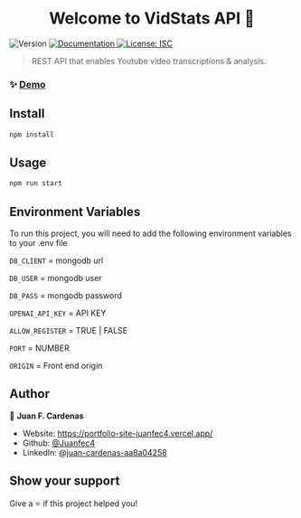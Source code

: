 <h1 align="center">Welcome to VidStats API 👋</h1>
<p>
  <img alt="Version" src="https://img.shields.io/badge/version-1.0.1-blue.svg?cacheSeconds=2592000" />
  <a href="https://github.com/Juanfec4/vid-stats-api" target="_blank">
    <img alt="Documentation" src="https://img.shields.io/badge/documentation-yes-brightgreen.svg" />
  </a>
  <a href="#" target="_blank">
    <img alt="License: ISC" src="https://img.shields.io/badge/License-ISC-yellow.svg" />
  </a>
</p>

> REST API that enables Youtube video transcriptions & analysis.

### ✨ [Demo](https://vid-stats-api.onrender.com)

## Install

```sh
npm install
```

## Usage

```sh
npm run start
```

## Environment Variables

To run this project, you will need to add the following environment variables to your .env file

`DB_CLIENT` = mongodb url

`DB_USER` = mongodb user

`DB_PASS` = mongodb password

`OPENAI_API_KEY` = API KEY

`ALLOW_REGISTER` = TRUE | FALSE

`PORT` = NUMBER

`ORIGIN` = Front end origin

## Author

👤 **Juan F. Cardenas**

- Website: https://portfolio-site-juanfec4.vercel.app/
- Github: [@Juanfec4](https://github.com/Juanfec4)
- LinkedIn: [@juan-cardenas-aa8a04258](https://linkedin.com/in/juan-cardenas-aa8a04258)

## Show your support

Give a ⭐️ if this project helped you!
